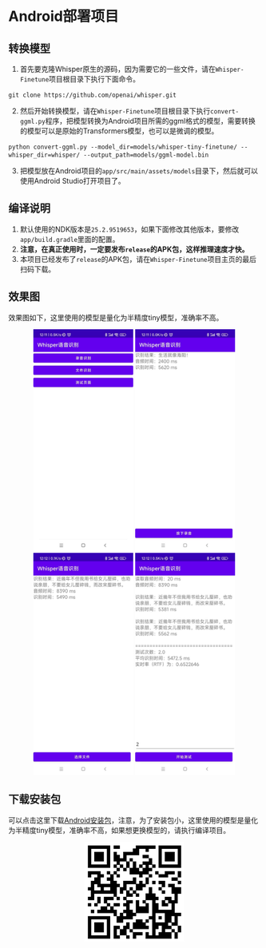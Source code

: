 # Android部署项目

## 转换模型

1. 首先要克隆Whisper原生的源码，因为需要它的一些文件，请在`Whisper-Finetune`项目根目录下执行下面命令。
```shell
git clone https://github.com/openai/whisper.git
```

2. 然后开始转换模型，请在`Whisper-Finetune`项目根目录下执行`convert-ggml.py`程序，把模型转换为Android项目所需的ggml格式的模型，需要转换的模型可以是原始的Transformers模型，也可以是微调的模型。
```shell
python convert-ggml.py --model_dir=models/whisper-tiny-finetune/ --whisper_dir=whisper/ --output_path=models/ggml-model.bin
```

3. 把模型放在Android项目的`app/src/main/assets/models`目录下，然后就可以使用Android Studio打开项目了。


## 编译说明

1. 默认使用的NDK版本是`25.2.9519653`，如果下面修改其他版本，要修改`app/build.gradle`里面的配置。
2. **注意，在真正使用时，一定要发布`release`的APK包，这样推理速度才快。**
3. 本项目已经发布了`release`的APK包，请在`Whisper-Finetune`项目主页的最后扫码下载。

## 效果图

效果图如下，这里使用的模型是量化为半精度tiny模型，准确率不高。
<br/>
<div align="center">
<img src="../docs/images/android2.jpg" alt="Android效果图" width="200">
<img src="../docs/images/android1.jpg" alt="Android效果图" width="200">
<img src="../docs/images/android3.jpg" alt="Android效果图" width="200">
<img src="../docs/images/android4.jpg" alt="Android效果图" width="200">
</div>

## 下载安装包

可以点击这里下载[Android安装包](https://yeyupiaoling.cn/whisper.apk)，注意，为了安装包小，这里使用的模型是量化为半精度tiny模型，准确率不高，如果想更换模型的，请执行编译项目。
<br/>
<div align="center">
<img src="../docs/images/android.jpg" alt="Android安装包" width="200">
</div>
